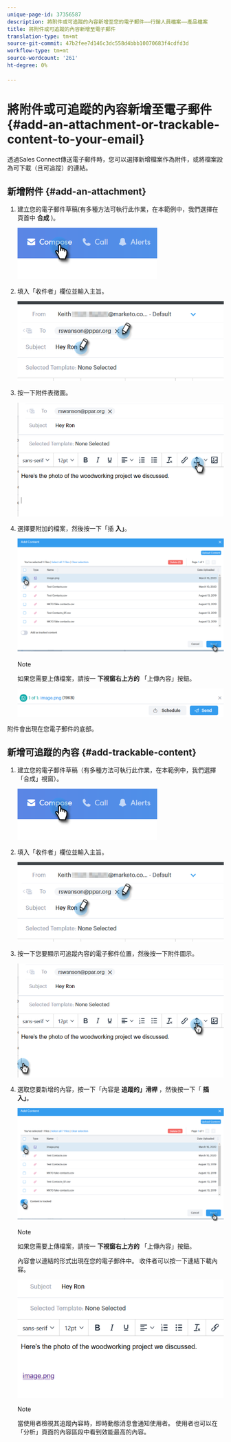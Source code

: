 ```yaml
---
unique-page-id: 37356587
description: 將附件或可追蹤的內容新增至您的電子郵件——行銷人員檔案——產品檔案
title: 將附件或可追蹤的內容新增至電子郵件
translation-type: tm+mt
source-git-commit: 47b2fee7d146c3dc558d4bbb10070683f4cdfd3d
workflow-type: tm+mt
source-wordcount: '261'
ht-degree: 0%

---
```



# 將附件或可追蹤的內容新增至電子郵件 {#add-an-attachment-or-trackable-content-to-your-email}

透過Sales Connect傳送電子郵件時，您可以選擇新增檔案作為附件，或將檔案設為可下載（且可追蹤）的連結。

## 新增附件 {#add-an-attachment}

1. 建立您的電子郵件草稿(有多種方法可執行此作業，在本範例中，我們選擇在頁首中 **合成** )。

   ![](assets/one-4.png)

1. 填入「收件者」欄位並輸入主旨。

   ![](assets/attach-two.png)

1. 按一下附件表徵圖。

   ![](assets/attach-three.png)

1. 選擇要附加的檔案，然後按一下「插 **入」**。

   ![](assets/attach-four.png)

   >[!NOTE]
   >
   >如果您需要上傳檔案，請按一 **下視窗右上方的** 「上傳內容」按鈕。

   ![](assets/attach-five.png)

附件會出現在您電子郵件的底部。

## 新增可追蹤的內容 {#add-trackable-content}

1. 建立您的電子郵件草稿（有多種方法可執行此作業，在本範例中，我們選擇「合成」視窗）。

   ![](assets/one-4.png)

1. 填入「收件者」欄位並輸入主旨。

   ![](assets/two-4.png)

1. 按一下您要顯示可追蹤內容的電子郵件位置，然後按一下附件圖示。

   ![](assets/three-4.png)

1. 選取您要新增的內容，按一下「內容是 **追蹤的」滑桿** ，然後按一下「 **插入」**。

   ![](assets/four-4.png)

   >[!NOTE]
   >
   >如果您需要上傳檔案，請按一 **下視窗右上方的** 「上傳內容」按鈕。

   內容會以連結的形式出現在您的電子郵件中。 收件者可以按一下連結下載內容。

   ![](assets/five-2.png)

   >[!NOTE]
   >
   >當使用者檢視其追蹤內容時，即時動態消息會通知使用者。 使用者也可以在「分析」頁面的內容區段中看到效能最高的內容。

